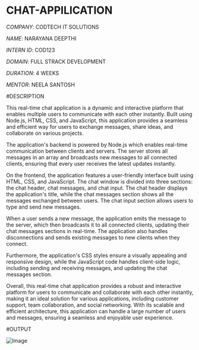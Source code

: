 # CHAT-APPILICATION

*COMPANY*: CODTECH IT SOLUTIONS

*NAME*: NARAYANA DEEPTHI

*INTERN ID*: COD123

*DOMAIN*: FULL STRACK DEVELOPMENT

*DURATION*: 4 WEEKS

*MENTOR*: NEELA SANTOSH

#DESCRIPTION

This real-time chat application is a dynamic and interactive platform that enables multiple users to communicate with each other instantly. Built using Node.js, HTML, CSS, and JavaScript, this application provides a seamless and efficient way for users to exchange messages, share ideas, and collaborate on various projects.

The application's backend is powered by Node.js which enables real-time communication between clients and servers. The server stores all messages in an array and broadcasts new messages to all connected clients, ensuring that every user receives the latest updates instantly. 

On the frontend, the application features a user-friendly interface built using HTML, CSS, and JavaScript. The chat window is divided into three sections: the chat header, chat messages, and chat input. The chat header displays the application's title, while the chat messages section shows all the messages exchanged between users. The chat input section allows users to type and send new messages.

When a user sends a new message, the application emits the message to the server, which then broadcasts it to all connected clients, updating their chat messages sections in real-time. The application also handles disconnections and sends existing messages to new clients when they connect.

Furthermore, the application's CSS styles ensure a visually appealing and responsive design, while the JavaScript code handles client-side logic, including sending and receiving messages, and updating the chat messages section.

Overall, this real-time chat application provides a robust and interactive platform for users to communicate and collaborate with each other instantly, making it an ideal solution for various applications, including customer support, team collaboration, and social networking. With its scalable and efficient architecture, this application can handle a large number of users and messages, ensuring a seamless and enjoyable user experience.

#OUTPUT

![Image](https://github.com/user-attachments/assets/c8c3539c-0618-4297-8f76-c086e6b1ab37)
